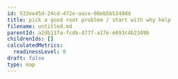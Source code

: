 ```yaml
---
id: 533ee45d-24cd-472e-aace-08eb5b5340dd
title: pick a good root problem / start with why help
filename: untitled.md
parentId: a2db11fa-fcdb-477f-a17e-e693c4b2349b
childrenIds: []
calculatedMetrics:
  readinessLevel: 0
draft: false
type: map
---
```


